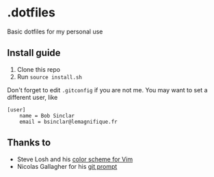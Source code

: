 # .dotfiles

Basic dotfiles for my personal use

## Install guide

1. Clone this repo
2. Run `source install.sh`

Don't forget to edit `.gitconfig` if you are not me. You may want to set a different user, like

```
[user]
    name = Bob Sinclar
    email = bsinclar@lemagnifique.fr
```

## Thanks to
- Steve Losh and his [color scheme for Vim](https://github.com/sjl/badwolf)
- Nicolas Gallagher for his [git prompt](https://github.com/necolas/dotfiles)


